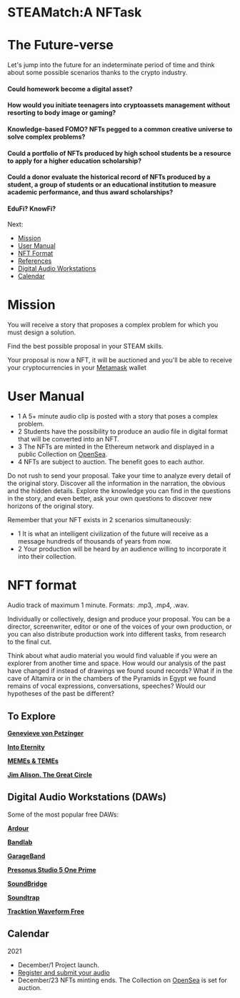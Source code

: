 # STEAMatch:A NFTask

# The Future-verse

Let's jump into the future for an indeterminate period of time and think about some possible scenarios thanks to the crypto industry.

#### Could homework become a digital asset?

#### How would you initiate teenagers into cryptoassets management without resorting to body image or gaming?

#### Knowledge-based FOMO? NFTs pegged to a common creative universe to solve complex problems?

#### Could a portfolio of NFTs produced by high school students be a resource to apply for a higher education scholarship?

#### Could a donor evaluate the historical record of NFTs produced by a student, a group of students or an educational institution to measure academic performance, and thus award scholarships?

#### EduFi? KnowFi?

Next:

* [Mission](#mission)
* [User Manual](#user-manual)
* [NFT Format](#nft-format)
* [References](#to-explore)
* [Digital Audio Workstations](#digital-audio-workstations-daws)
* [Calendar](#calendar)

# Mission

You will receive a story that proposes a complex problem for which you must design a solution.

Find the best possible proposal in your STEAM skills. 

Your proposal is now a NFT, it will be auctioned and you'll be able to receive your cryptocurrencies in your [Metamask](https://metamask.io/) wallet

# User Manual
+ 1 A 5+ minute audio clip is posted with a story that poses a complex problem.
+ 2 Students have the possibility to produce an audio file in digital format that will be converted into an NFT.
+ 3 The NFTs are minted in the Ethereum network and displayed in a public Collection on [OpenSea](https://opensea.io).
+ 4 NFTs are subject to auction. The benefit goes to each author.

Do not rush to send your proposal. Take your time to analyze every detail of the original story. Discover all the information in the narration, the obvious and the hidden details. Explore the knowledge you can find in the questions in the story, and even better, ask your own questions to discover new horizons of the original story.

Remember that your NFT exists in 2 scenarios simultaneously: 
+ 1 It is what an intelligent civilization of the future will receive as a message hundreds of thousands of years from now. 
+ 2 Your production will be heard by an audience willing to incorporate it into their collection.

# NFT format
Audio track of maximum 1 minute. Formats: .mp3, .mp4, .wav.

Individually or collectively, design and produce your proposal. You can be a director, screenwriter, editor or one of the voices of your own production, or you can also distribute production work into different tasks, from research to the final cut. 

Think about what audio material you would find valuable if you were an explorer from another time and space. How would our analysis of the past have changed if instead of drawings we found sound records? What if in the cave of Altamira or in the chambers of the Pyramids in Egypt we found remains of vocal expressions, conversations, speeches? Would our hypotheses of the past be different?

## To Explore

**[Genevieve von Petzinger](https://www.ted.com/talks/genevieve_von_petzinger_why_are_these_32_symbols_found_in_ancient_caves_all_over_europe/)**

**[Into Eternity](https://vimeo.com/ondemand/intoeternity/158645712/)**

**[MEMEs & TEMEs](https://www.ted.com/talks/susan_blackmore_memes_and_temes/)**

**[Jim Alison. The Great Circle](http://home.hiwaay.net/~jalison/)**

## Digital Audio Workstations (DAWs)

Some of the most popular free DAWs:

**[Ardour](https://ardour.org/)**

**[Bandlab](https://www.bandlab.com/)**

**[GarageBand](https://www.apple.com/co/mac/garageband/)**

**[Presonus Studio 5 One Prime](https://shop.presonus.com/Studio-One-5-Prime/)**

**[SoundBridge](https://soundbridge.io/)**

**[Soundtrap](https://www.soundtrap.com/)**

**[Tracktion Waveform Free](https://www.tracktion.com/products/waveform-free)**

## Calendar

2021
+ December/1 Project launch.
+ [Register and submit your audio](https://docs.google.com/forms/d/e/1FAIpQLSdEjByNtfa4y5L_ARHOGvkv2SqZVF1OKfCBb14MtGMJEg7p4g/viewform)
+ December/23 NFTs minting ends. The Collection on [OpenSea](https://opensea.io) is set for auction.
